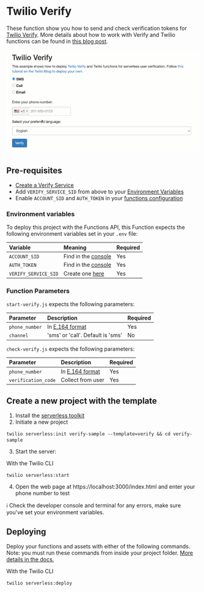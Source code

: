 # Twilio Verify

These function show you how to send and check verification tokens for [Twilio Verify](https://www.twilio.com/docs/verify/api). More details about how to work with Verify and Twilio functions can be found in [this blog post](https://www.twilio.com/blog/serverless-phone-verification).

![phone-verification-gif](https://github.com/robinske/serverless-phone-verification/blob/master/phone-verification.gif?raw=true)

## Pre-requisites

 *  [Create a Verify Service](https://www.twilio.com/console/verify/services)
 *  Add `VERIFY_SERVICE_SID` from above to your [Environment Variables](https://www.twilio.com/console/functions/configure)
 *  Enable `ACCOUNT_SID` and `AUTH_TOKEN` in your [functions configuration](https://www.twilio.com/console/functions/configure)

### Environment variables

To deploy this project with the Functions API, this Function expects the following environment variables set in your `.env` file:

| Variable             | Meaning                                                            | Required |
| :------------------- | :----------------------------------------------------------------- | :------- |
| `ACCOUNT_SID`        | Find in the [console](https://www.twilio.com/console)              | Yes      |
| `AUTH_TOKEN`         | Find in the [console](https://www.twilio.com/console)              | Yes      |
| `VERIFY_SERVICE_SID` | Create one [here](https://www.twilio.com/console/verify/services)  | Yes      |

### Function Parameters

`start-verify.js` expects the following parameters:

| Parameter            | Description                                                       | Required |
| :------------------- | :-----------------------------------------------------------------| :------- |
| `phone_number`       | In [E.164 format](https://www.twilio.com/docs/glossary/what-e164) | Yes      |
| `channel`            | 'sms' or 'call'. Default is 'sms'                                 | No       |

`check-verify.js` expects the following parameters:

| Parameter            | Description                                                       | Required |
| :------------------- | :-----------------------------------------------------------------| :------- |
| `phone_number`       | In [E.164 format](https://www.twilio.com/docs/glossary/what-e164) | Yes      |
| `verification_code`  | Collect from user                                                 | Yes      |

## Create a new project with the template

1. Install the [serverless toolkit](https://www.twilio.com/docs/labs/serverless-toolkit/getting-started)
2. Initiate a new project

```
twilio serverless:init verify-sample --template=verify && cd verify-sample
```

3. Start the server:

With the Twilio CLI
```
twilio serverless:start
```

4. Open the web page at https://localhost:3000/index.html and enter your phone number to test

ℹ️ Check the developer console and terminal for any errors, make sure you've set your environment variables.

## Deploying

Deploy your functions and assets with either of the following commands. Note: you must run these commands from inside your project folder. [More details in the docs.](https://www.twilio.com/docs/labs/serverless-toolkit)

With the Twilio CLI
```
twilio serverless:deploy
```
